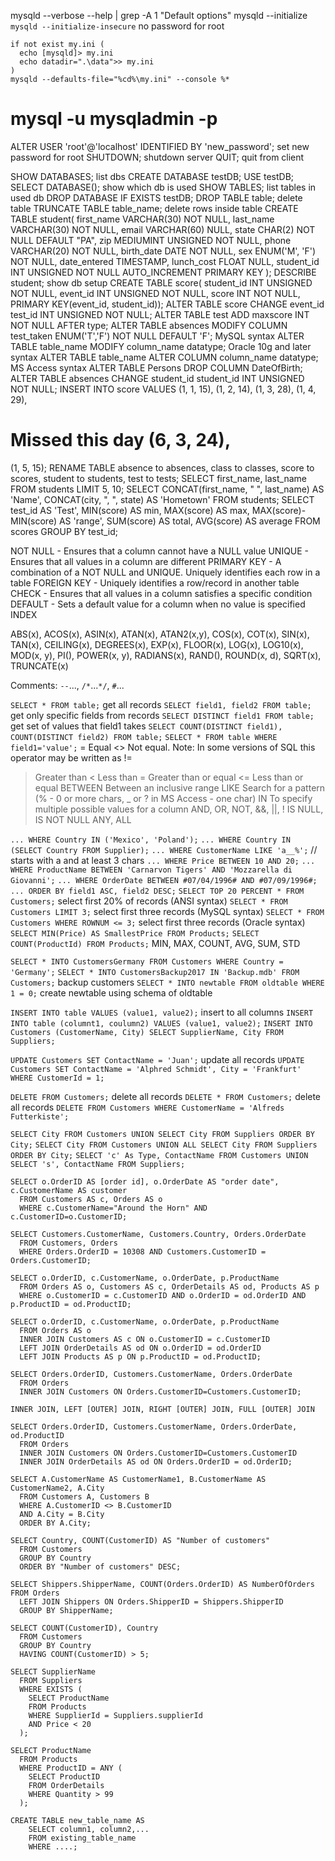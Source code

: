 mysqld --verbose --help | grep -A 1 "Default options"
mysqld --initialize
`mysqld --initialize-insecure` no password for root
```
if not exist my.ini (
  echo [mysqld]> my.ini
  echo datadir=".\data">> my.ini
)
mysqld --defaults-file="%cd%\my.ini" --console %*
```

mysql -u mysqladmin -p
==============================================================================
ALTER USER 'root'@'localhost' IDENTIFIED BY 'new_password'; set new password for root
SHUTDOWN; shutdown server
QUIT; quit from client

SHOW DATABASES; list dbs
CREATE DATABASE testDB;
USE testDB;
SELECT DATABASE(); show which db is used
SHOW TABLES; list tables in used db
DROP DATABASE IF EXISTS testDB;
DROP TABLE table; delete table
TRUNCATE TABLE table_name; delete rows inside table
CREATE TABLE student(
  first_name VARCHAR(30) NOT NULL,
  last_name VARCHAR(30) NOT NULL,
  email VARCHAR(60) NULL,
  state CHAR(2) NOT NULL DEFAULT "PA",
  zip MEDIUMINT UNSIGNED NOT NULL,
  phone VARCHAR(20) NOT NULL,
  birth_date DATE NOT NULL,
  sex ENUM('M', 'F') NOT NULL,
  date_entered TIMESTAMP,
  lunch_cost FLOAT NULL,
  student_id INT UNSIGNED NOT NULL AUTO_INCREMENT PRIMARY KEY
);
DESCRIBE student; show db setup
CREATE TABLE score(
  student_id INT UNSIGNED NOT NULL,
  event_id INT UNSIGNED NOT NULL,
  score INT NOT NULL,
  PRIMARY KEY(event_id, student_id));
ALTER TABLE score CHANGE event_id test_id INT UNSIGNED NOT NULL;
ALTER TABLE test ADD maxscore INT NOT NULL AFTER type;
ALTER TABLE absences MODIFY COLUMN test_taken ENUM('T','F') NOT NULL DEFAULT 'F'; MySQL syntax
ALTER TABLE table_name MODIFY column_name datatype; Oracle 10g and later syntax
ALTER TABLE table_name ALTER COLUMN column_name datatype; MS Access syntax
ALTER TABLE Persons DROP COLUMN DateOfBirth;
ALTER TABLE absences CHANGE student_id student_id INT UNSIGNED NOT NULL;
INSERT INTO score VALUES
  (1, 1, 15),
  (1, 2, 14),
  (1, 3, 28),
  (1, 4, 29),
  # Missed this day (6, 3, 24),
  (1, 5, 15);
RENAME TABLE
  absence to absences,
  class to classes,
  score to scores,
  student to students,
  test to tests;
SELECT first_name, last_name FROM students LIMIT 5, 10;
SELECT CONCAT(first_name, " ", last_name) AS 'Name',
  CONCAT(city, ", ", state) AS 'Hometown'
  FROM students;
SELECT test_id AS 'Test',
  MIN(score) AS min,
  MAX(score) AS max,
  MAX(score)-MIN(score) AS 'range',
  SUM(score) AS total,
  AVG(score) AS average
  FROM scores
  GROUP BY test_id;

NOT NULL - Ensures that a column cannot have a NULL value
UNIQUE - Ensures that all values in a column are different
PRIMARY KEY - A combination of a NOT NULL and UNIQUE. Uniquely identifies each row in a table
FOREIGN KEY - Uniquely identifies a row/record in another table
CHECK - Ensures that all values in a column satisfies a specific condition
DEFAULT - Sets a default value for a column when no value is specified
INDEX

ABS(x), ACOS(x), ASIN(x), ATAN(x), ATAN2(x,y), COS(x), COT(x), SIN(x), TAN(x), CEILING(x), DEGREES(x), EXP(x), FLOOR(x), LOG(x), LOG10(x), MOD(x, y), PI(), POWER(x, y), RADIANS(x), RAND(), ROUND(x, d), SQRT(x), TRUNCATE(x)


Comments: `--`..., `/*`...`*/`, `#`...


`SELECT * FROM table;` get all records
`SELECT field1, field2 FROM table;` get only specific fields from records
`SELECT DISTINCT field1 FROM table;` get set of values that field1 takes
`SELECT COUNT(DISTINCT field1), COUNT(DISTINCT field2) FROM table;`
`SELECT * FROM table WHERE field1='value';`
=	Equal
<>	Not equal. Note: In some versions of SQL this operator may be written as !=
>	Greater than
<	Less than
>=	Greater than or equal
<=	Less than or equal
BETWEEN	Between an inclusive range
LIKE	Search for a pattern (% - 0 or more chars, _ or ? in MS Access - one char)
IN	To specify multiple possible values for a column
AND, OR, NOT, &&, ||, !
IS NULL, IS NOT NULL
ANY, ALL

`... WHERE Country IN ('Mexico', 'Poland');`
`... WHERE Country IN (SELECT Country FROM Supplier);`
`... WHERE CustomerName LIKE 'a__%';` // starts with a and at least 3 chars
`... WHERE Price BETWEEN 10 AND 20;`
`... WHERE ProductName BETWEEN 'Carnarvon Tigers' AND 'Mozzarella di Giovanni';`
`... WHERE OrderDate BETWEEN #07/04/1996# AND #07/09/1996#;`
`... ORDER BY field1 ASC, field2 DESC;`
`SELECT TOP 20 PERCENT * FROM Customers;` select first 20% of records (ANSI syntax)
`SELECT * FROM Customers LIMIT 3;` select first three records (MySQL syntax)
`SELECT * FROM Customers WHERE ROWNUM <= 3;` select first three records (Oracle syntax)
`SELECT MIN(Price) AS SmallestPrice FROM Products;`
`SELECT COUNT(ProductId) FROM Products;`
MIN, MAX, COUNT, AVG, SUM, STD

`SELECT * INTO CustomersGermany FROM Customers WHERE Country = 'Germany';`
`SELECT * INTO CustomersBackup2017 IN 'Backup.mdb' FROM Customers;` backup customers
`SELECT * INTO newtable FROM oldtable WHERE 1 = 0;` create newtable using schema of oldtable

`INSERT INTO table VALUES (value1, value2);` insert to all columns
`INSERT INTO table (columnt1, coulumn2) VALUES (value1, value2);`
`INSERT INTO Customers (CustomerName, City) SELECT SupplierName, City FROM Suppliers;`

`UPDATE Customers SET ContactName = 'Juan';` update all records
`UPDATE Customers SET ContactName = 'Alphred Schmidt', City = 'Frankfurt' WHERE CustomerId = 1;`

`DELETE FROM Customers;` delete all records
`DELETE * FROM Customers;` delete all records
`DELETE FROM Customers WHERE CustomerName = 'Alfreds Futterkiste';`

`SELECT City FROM Customers UNION SELECT City FROM Suppliers ORDER BY City;`
`SELECT City FROM Customers UNION ALL SELECT City FROM Suppliers ORDER BY City;`
`SELECT 'c' As Type, ContactName FROM Customers UNION SELECT 's', ContactName FROM Suppliers;`

```
SELECT o.OrderID AS [order id], o.OrderDate AS "order date", c.CustomerName AS customer
  FROM Customers AS c, Orders AS o
  WHERE c.CustomerName="Around the Horn" AND c.CustomerID=o.CustomerID;

SELECT Customers.CustomerName, Customers.Country, Orders.OrderDate
  FROM Customers, Orders
  WHERE Orders.OrderID = 10308 AND Customers.CustomerID = Orders.CustomerID;

SELECT o.OrderID, c.CustomerName, o.OrderDate, p.ProductName
  FROM Orders AS o, Customers AS c, OrderDetails AS od, Products AS p
  WHERE o.CustomerID = c.CustomerID AND o.OrderID = od.OrderID AND p.ProductID = od.ProductID;

SELECT o.OrderID, c.CustomerName, o.OrderDate, p.ProductName
  FROM Orders AS o
  INNER JOIN Customers AS c ON o.CustomerID = c.CustomerID
  LEFT JOIN OrderDetails AS od ON o.OrderID = od.OrderID
  LEFT JOIN Products AS p ON p.ProductID = od.ProductID;

SELECT Orders.OrderID, Customers.CustomerName, Orders.OrderDate
  FROM Orders
  INNER JOIN Customers ON Orders.CustomerID=Customers.CustomerID;

INNER JOIN, LEFT [OUTER] JOIN, RIGHT [OUTER] JOIN, FULL [OUTER] JOIN

SELECT Orders.OrderID, Customers.CustomerName, Orders.OrderDate, od.ProductID
  FROM Orders
  INNER JOIN Customers ON Orders.CustomerID=Customers.CustomerID
  INNER JOIN OrderDetails AS od ON Orders.OrderID = od.OrderID;

SELECT A.CustomerName AS CustomerName1, B.CustomerName AS CustomerName2, A.City
  FROM Customers A, Customers B
  WHERE A.CustomerID <> B.CustomerID
  AND A.City = B.City 
  ORDER BY A.City;

SELECT Country, COUNT(CustomerID) AS "Number of customers"
  FROM Customers
  GROUP BY Country
  ORDER BY "Number of customers" DESC;

SELECT Shippers.ShipperName, COUNT(Orders.OrderID) AS NumberOfOrders FROM Orders
  LEFT JOIN Shippers ON Orders.ShipperID = Shippers.ShipperID
  GROUP BY ShipperName;

SELECT COUNT(CustomerID), Country
  FROM Customers
  GROUP BY Country
  HAVING COUNT(CustomerID) > 5;

SELECT SupplierName
  FROM Suppliers
  WHERE EXISTS (
    SELECT ProductName 
    FROM Products 
    WHERE SupplierId = Suppliers.supplierId 
    AND Price < 20
  );

SELECT ProductName
  FROM Products
  WHERE ProductID = ANY (
    SELECT ProductID
    FROM OrderDetails 
    WHERE Quantity > 99
  );

CREATE TABLE new_table_name AS
    SELECT column1, column2,...
    FROM existing_table_name
    WHERE ....;
```

